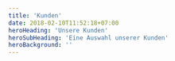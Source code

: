 ```yaml
---
title: 'Kunden'
date: 2018-02-10T11:52:18+07:00
heroHeading: 'Unsere Kunden'
heroSubHeading: 'Eine Auswahl unserer Kunden'
heroBackground: ''
---
```

